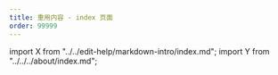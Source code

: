 ```yaml
---
title: 重用内容 - index 页面
order: 99999
---
```


import X from "../../edit-help/markdown-intro/index.md";
import Y from "../../../about/index.md";

<X/>

<Y/>
